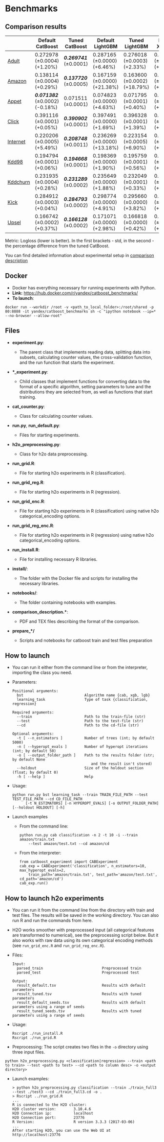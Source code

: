# Benchmarks

## Comparison results

| | Default CatBoost | Tuned CatBoost | Default LightGBM | Tuned LightGBM | Default XGBoost | Tuned XGBoost | Default H2O | Tuned H2O
--- | --- | --- | --- | --- | --- | --- | --- | ---
[Adult](https://archive.ics.uci.edu/ml/datasets/Adult) | 0.272978 (±0.0004) (+1.20%) | _**0.269741**_ (±0.0001) | 0.287165 (±0.0000) (+6.46%) | 0.276018 (±0.0003) (+2.33%) | 0.280087 (±0.0000) (+3.84%) | 0.275423 (±0.0002) (+2.11%) | 0.276066 (±0.0000) (+2.35%) | 0.275104 (±0.0003) (+1.99%)
[Amazon](https://www.kaggle.com/c/amazon-employee-access-challenge) | 0.138114 (±0.0004) (+0.29%) | _**0.137720**_ (±0.0005) | 0.167159 (±0.0000) (+21.38%) | 0.163600 (±0.0002) (+18.79%) | 0.165365 (±0.0000) (+20.07%) | 0.163271 (±0.0001) (+18.55%) | 0.169497 (±0.0000) (+23.07%) | 0.162641 (±0.0001) (+18.09%)
[Appet](http://www.kdd.org/kdd-cup/view/kdd-cup-2009/Data) | _**0.071382**_ (±0.0002) (-0.18%) | 0.071511 (±0.0001) | 0.074823 (±0.0000) (+4.63%) | 0.071795 (±0.0001) (+0.40%) | 0.074659 (±0.0000) (+4.40%) | 0.071760 (±0.0000) (+0.35%) | 0.073554 (±0.0000) (+2.86%) | 0.072457 (±0.0002) (+1.32%)
[Click](http://www.kdd.org/kdd-cup/view/kdd-cup-2012-track-2) | 0.391116 (±0.0001) (+0.05%) | _**0.390902**_ (±0.0001) | 0.397491 (±0.0000) (+1.69%) | 0.396328 (±0.0001) (+1.39%) | 0.397638 (±0.0000) (+1.72%) | 0.396242 (±0.0000) (+1.37%) | 0.397853 (±0.0000) (+1.78%) | 0.397595 (±0.0001) (+1.71%)
[Internet](https://kdd.ics.uci.edu/databases/internet_usage/internet_usage.html) | 0.220206 (±0.0005) (+5.49%) | _**0.208748**_ (±0.0011) | 0.236269 (±0.0000) (+13.18%) | 0.223154 (±0.0005) (+6.90%) | 0.234678 (±0.0000) (+12.42%) | 0.225323 (±0.0002) (+7.94%) | 0.240228 (±0.0000) (+15.08%) | 0.222091 (±0.0005) (+6.39%)
[Kdd98](https://kdd.ics.uci.edu/databases/kddcup98/kddcup98.html) | 0.194794 (±0.0001) (+0.06%) | _**0.194668**_ (±0.0001) | 0.198369 (±0.0000) (+1.90%) | 0.195759 (±0.0001) (+0.56%) | 0.197949 (±0.0000) (+1.69%) | 0.195677 (±0.0000) (+0.52%) | 0.196075 (±0.0000) (+0.72%) | 0.195395 (±0.0000) (+0.37%)
[Kddchurn](http://www.kdd.org/kdd-cup/view/kdd-cup-2009/Data) | 0.231935 (±0.0004) (+0.28%) | _**0.231289**_ (±0.0002) | 0.235649 (±0.0000) (+1.88%) | 0.232049 (±0.0001) (+0.33%) | 0.233693 (±0.0000) (+1.04%) | 0.233123 (±0.0001) (+0.79%) | 0.232874 (±0.0000) (+0.68%) | 0.232752 (±0.0000) (+0.63%)
[Kick](https://www.kaggle.com/c/DontGetKicked) | 0.284912 (±0.0003) (+0.04%) | _**0.284793**_ (±0.0002) | 0.298774 (±0.0000) (+4.91%) | 0.295660 (±0.0000) (+3.82%) | 0.298161 (±0.0000) (+4.69%) | 0.294647 (±0.0000) (+3.46%) | 0.296355 (±0.0000) (+4.06%) | 0.294814 (±0.0003) (+3.52%)
[Upsel](http://www.kdd.org/kdd-cup/view/kdd-cup-2009/Data) | 0.166742 (±0.0002) (+0.37%) | _**0.166128**_ (±0.0002) | 0.171071 (±0.0000) (+2.98%) | 0.166818 (±0.0000) (+0.42%) | 0.168732 (±0.0000) (+1.57%) | 0.166322 (±0.0001) (+0.12%) | 0.169807 (±0.0000) (+2.21%) | 0.168241 (±0.0001) (+1.27%)


Metric: Logloss (lower is better). In the first brackets - std, in the second - the percentage difference from the tuned CatBoost.


You can find detailed information about experimental setup in [comparison description](https://github.com/catboost/benchmarks/blob/master/quality_benchmarks/comparison_description.pdf)

## Docker

* Docker has everything necessary for running experiments with Python.
* __Link:__  https://hub.docker.com/r/yandex/catboost_benchmarks/
* __To launch__:

```
docker run --workdir /root -v <path_to_local_folder>:/root/shared -p 80:8888 -it yandex/catboost_benchmarks sh -c "ipython notebook --ip=* --no-browser --allow-root"
```

## Files

* __experiment.py__:
   * The parent class that implements reading data, splitting data into subsets, calculating counter values, the cross-validation function, and the run function that starts the experiment.

* __\*\_experiment.py__:
   * Child classes that implement functions for converting data to the format of a specific algorithm, setting parameters to tune and the distributions they are selected from, as well as functions that start training.

* __cat_counter.py__:
   * Class for calculating counter values.

* __run.py__, __run_default.py__:
   * Files for starting experiments.

* __h2o\_preprocessing.py__:
   * Class for h2o data preprocessing.

* __run\_grid.R__:
   * File for starting h2o experiments in R (classification).

* __run\_grid\_reg.R__:
   * File for starting h2o experiments in R (regression).

* __run\_grid\_enc.R__:
   * File for starting h2o experiments in R (classification) using native h2o categorical_encoding options.

* __run\_grid\_reg\_enc.R__:
   * File for starting h2o experiments in R (regression) using native h2o categorical_encoding options.

* __run_install.R__:
   * File for installing necessary R libraries.

* __install/__:
   * The folder with the Docker file and scripts for installing the necessary libraries.

* __notebooks/__:
   * The folder containing notebooks with examples.

* __comparison_description.\*__:
   * PDF and TEX files describing the format of the comparison.

* __prepare\_\*/__
   * Scripts and notebooks for catboost train and test files preparation
## How to launch

* You can run it either from the command line or from the interpreter, importing the class you need.

* Parameters:
    ```
    Positional arguments:
      bst                            Algorithm name {cab, xgb, lgb}
      learning_task                  Type of task {classification, regression}

    Required arguments:
      --train                        Path to the train-file (str)
      --test                         Path to the test-file (str)
      --cd                           Path to the cd-file (str)

    Optional arguments:
      -t [ --n_estimators ]          Number of trees (int; by default 5000)
      -n [ --hyperopt_evals ]        Number of hyperopt iterations (int; by default 50)
      -o [ --output_folder_path ]    Path to the results folder (str; by default None
                                        and the result isn't stored)
      --holdout                      Size of the holdout section (float; by default 0)
      -h [ --help ]                  Help
   ```

* Usage:
    ```
    python run.py bst learning_task --train TRAIN_FILE_PATH --test TEST_FILE_PATH --cd CD_FILE_PATH
          [-t N_ESTIMATORS] [-n HYPEROPT_EVALS] [-o OUTPUT_FOLDER_PATH] [--holdout HOLDOUT] [-h]
    ```

* Launch examples
    * From the command line:
        ```
        python run.py cab classification -n 2 -t 10 -i --train amazon/train.txt
            --test amazon/test.txt --cd amazon/cd
        ```

    * From the interpreter:
        ```
        from catboost_experiment import CABExperiment
        cab_exp = CABExperiment('classification', n_estimators=10, max_hyperopt_evals=2,
            train_path='amazon/train.txt', test_path='amazon/test.txt', cd_path='amazon/cd')
        cab_exp.run()
        ```
## How to launch h2o experiments

* You can run it from the command line from the directory with train and test files. The results will be saved in the working directory. You can also run R and run the commands from here.

* H2O works smoother with preprocessed input (all categorical features are transformed to numerical), see the preprocessing script below. But it also works with raw data using its own categorical encoding methods (see `run_grid_enc.R` and `run_grid_reg_enc.R`).

* Files:
    ```
    Input:
      parsed_train                           Preprocessed train
      parsed_test                            Preprocessed test

    Output:
      result_default.tsv                     Results with default parameters
      result_tuned.tsv                       Results with tuned parameters
      result_default_seeds.tsv               Results with default parameters using a range of seeds
      result_tuned_seeds.tsv                 Results with tuned parameters using a range of seeds
   ```

* Usage:
    ```
    Rscript ./run_install.R
    Rscript ./run_grid.R
    ```

* Preprocessing:
The script creates two files in the `-o` directory using three input files.
```
python h2o_preprocessing.py <classification|regression> --train <path to train> --test <path to test> --cd <path to column desc> -o <output directory>
```

* Launch examples:
    ```
    > python h2o_preprocessing.py classification --train ./train_full3 --test ./test3 --cd ./train_full3.cd -o .
    > Rscript ../run_grid.R
    ...
    R is connected to the H2O cluster:
    H2O cluster version:        3.10.4.6
    H2O Connection ip:          localhost
    H2O Connection port:        23776
    R Version:                  R version 3.3.3 (2017-03-06)
    ...
    After starting H2O, you can use the Web UI at http://localhost:23776
    ```
